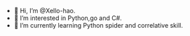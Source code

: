 - 👋 Hi, I’m @Xello-hao.
- 👀 I’m interested in Python,go and C#.
- 🌱 I’m currently learning Python spider and correlative skill.


<!---
Xello-hao/Xello-hao is a ✨ special ✨ repository because its `README.md` (this file) appears on your GitHub profile.
You can click the Preview link to take a look at your changes.
--->
